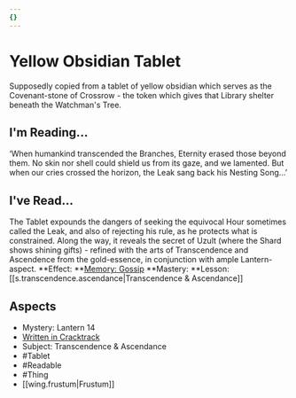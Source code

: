 ```yaml
---
{}
---
```

# Yellow Obsidian Tablet
Supposedly copied from a tablet of yellow obsidian which serves as the Covenant-stone of Crossrow - the token which gives that Library shelter beneath the Watchman's Tree.
## I'm Reading...
‘When humankind transcended the Branches, Eternity erased those beyond them. No skin nor shell could shield us from its gaze, and we lamented. But when our cries crossed the horizon, the Leak sang back his Nesting Song…’
## I've Read...
The Tablet expounds the dangers of seeking the equivocal Hour sometimes called the Leak, and also of rejecting his rule, as he protects what is constrained. Along the way, it reveals the secret of Uzult (where the Shard shows shining gifts) - refined with the arts of Transcendence and Ascendence from the gold-essence, in conjunction with ample Lantern-aspect.
**Effect: **[Memory: Gossip](https://uadaf.theevilroot.xyz/rowenarium/element/mem.gossip)
**Mastery: **Lesson: [[s.transcendence.ascendance|Transcendence & Ascendance]]
## Aspects
- Mystery: Lantern 14
- [Written in Cracktrack](https://uadaf.theevilroot.xyz/rowenarium/element/w.cracktrack)
- Subject: Transcendence & Ascendance
- #Tablet
- #Readable
- #Thing
- [[wing.frustum|Frustum]]